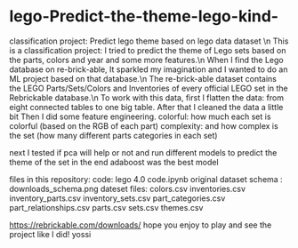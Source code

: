 # lego-Predict-the-theme-lego-kind-
classification project: Predict lego theme based on lego data dataset
\n
This is a classification project:  I tried to predict the theme of Lego sets based on the parts, colors and year and some more features.\n
When I find the Lego database on re-brick-able, It sparkled my imagination and I wanted to do an ML project based on that database.\n
The re-brick-able dataset contains the LEGO Parts/Sets/Colors and Inventories of every official LEGO set in the Rebrickable database.\n
To work with this data, first I flatten the data: from eight connected tables to one big table.
After that I cleaned the data a little bit
Then I did some feature engineering.
colorful: how much each set is colorful (based on the RGB of each part)
complexity:  and how complex is the set (how many different parts categories in each set)

next I tested if pca will help or not and run different models to predict the theme of the set
in the end adaboost was the best model

files in this repository:
code: lego 4.0 code.ipynb 
original dataset schema : downloads_schema.png
dateset files:
colors.csv
inventories.csv
inventory_parts.csv
inventory_sets.csv
part_categories.csv
part_relationships.csv
parts.csv
sets.csv
themes.csv

https://rebrickable.com/downloads/ 
hope you enjoy to play and see the project like I did!
yossi
